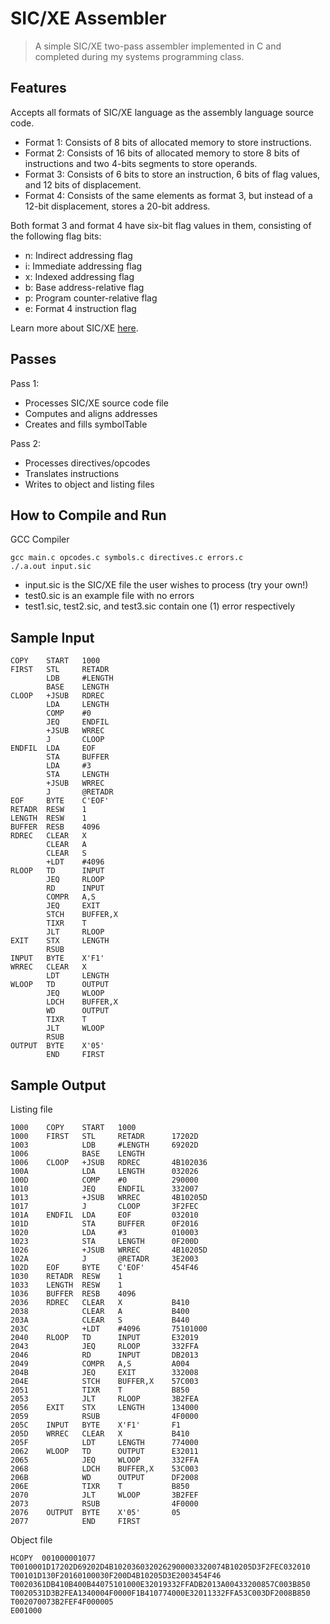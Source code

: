 # SIC/XE Assembler
>A simple SIC/XE two-pass assembler implemented in C and completed during my systems programming class.

## Features

Accepts all formats of SIC/XE language as the assembly language source code.

* Format 1: Consists of 8 bits of allocated memory to store instructions.
* Format 2: Consists of 16 bits of allocated memory to store 8 bits of instructions and two 4-bits segments to store operands.
* Format 3: Consists of 6 bits to store an instruction, 6 bits of flag values, and 12 bits of displacement.
* Format 4: Consists of the same elements as format 3, but instead of a 12-bit displacement, stores a 20-bit address.

Both format 3 and format 4 have six-bit flag values in them, consisting of the following flag bits:

* n: Indirect addressing flag
* i: Immediate addressing flag
* x: Indexed addressing flag
* b: Base address-relative flag
* p: Program counter-relative flag
* e: Format 4 instruction flag

Learn more about SIC/XE [here](https://en.wikipedia.org/wiki/Simplified_Instructional_Computer).
## Passes
Pass 1:
* Processes SIC/XE source code file
* Computes and aligns addresses
* Creates and fills symbolTable

Pass 2:
* Processes directives/opcodes
* Translates instructions
* Writes to object and listing files


## How to Compile and Run
GCC Compiler
```
gcc main.c opcodes.c symbols.c directives.c errors.c
./.a.out input.sic
```
* input.sic is the SIC/XE file the user wishes to process (try your own!)
* test0.sic is an example file with no errors
* test1.sic, test2.sic, and test3.sic contain one (1) error respectively

## Sample Input
```
COPY    START   1000 
FIRST   STL     RETADR 
        LDB     #LENGTH 
        BASE    LENGTH 
CLOOP   +JSUB   RDREC 
        LDA     LENGTH 
        COMP    #0 
        JEQ     ENDFIL 
        +JSUB   WRREC 
        J       CLOOP 
ENDFIL  LDA     EOF 
        STA     BUFFER 
        LDA     #3 
        STA     LENGTH 
        +JSUB   WRREC 
        J       @RETADR 
EOF     BYTE    C'EOF' 
RETADR  RESW    1 
LENGTH  RESW    1 
BUFFER  RESB    4096 
RDREC   CLEAR   X 
        CLEAR   A 
        CLEAR   S 
        +LDT    #4096 
RLOOP   TD      INPUT 
        JEQ     RLOOP 
        RD      INPUT 
        COMPR   A,S 
        JEQ     EXIT 
        STCH    BUFFER,X 
        TIXR    T 
        JLT     RLOOP 
EXIT    STX     LENGTH 
        RSUB 
INPUT   BYTE    X'F1' 
WRREC   CLEAR   X 
        LDT     LENGTH 
WLOOP   TD      OUTPUT 
        JEQ     WLOOP 
        LDCH    BUFFER,X 
        WD      OUTPUT 
        TIXR    T 
        JLT     WLOOP 
        RSUB 
OUTPUT  BYTE    X'05' 
        END     FIRST
```
## Sample Output
Listing file
```
1000    COPY    START   1000    
1000    FIRST   STL     RETADR      17202D
1003            LDB     #LENGTH     69202D
1006            BASE    LENGTH  
1006    CLOOP   +JSUB   RDREC       4B102036
100A            LDA     LENGTH      032026
100D            COMP    #0          290000
1010            JEQ     ENDFIL      332007
1013            +JSUB   WRREC       4B10205D
1017            J       CLOOP       3F2FEC
101A    ENDFIL  LDA     EOF         032010
101D            STA     BUFFER      0F2016
1020            LDA     #3          010003
1023            STA     LENGTH      0F200D
1026            +JSUB   WRREC       4B10205D
102A            J       @RETADR     3E2003
102D    EOF     BYTE    C'EOF'      454F46
1030    RETADR  RESW    1       
1033    LENGTH  RESW    1       
1036    BUFFER  RESB    4096    
2036    RDREC   CLEAR   X           B410
2038            CLEAR   A           B400
203A            CLEAR   S           B440
203C            +LDT    #4096       75101000
2040    RLOOP   TD      INPUT       E32019
2043            JEQ     RLOOP       332FFA
2046            RD      INPUT       DB2013
2049            COMPR   A,S         A004
204B            JEQ     EXIT        332008
204E            STCH    BUFFER,X    57C003
2051            TIXR    T           B850
2053            JLT     RLOOP       3B2FEA
2056    EXIT    STX     LENGTH      134000
2059            RSUB                4F0000
205C    INPUT   BYTE    X'F1'       F1
205D    WRREC   CLEAR   X           B410
205F            LDT     LENGTH      774000
2062    WLOOP   TD      OUTPUT      E32011
2065            JEQ     WLOOP       332FFA
2068            LDCH    BUFFER,X    53C003
206B            WD      OUTPUT      DF2008
206E            TIXR    T           B850
2070            JLT     WLOOP       3B2FEF
2073            RSUB                4F0000
2076    OUTPUT  BYTE    X'05'       05
2077            END     FIRST   
```
Object file
```
HCOPY  001000001077
T0010001D17202D69202D4B1020360320262900003320074B10205D3F2FEC032010
T00101D130F20160100030F200D4B10205D3E2003454F46
T0020361DB410B400B44075101000E32019332FFADB2013A00433200857C003B850
T0020531D3B2FEA1340004F0000F1B410774000E32011332FFA53C003DF2008B850
T002070073B2FEF4F000005
E001000
```
